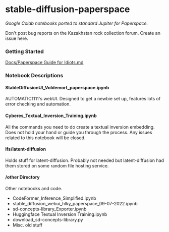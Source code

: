 # stable-diffusion-paperspace

_Google Colab notebooks ported to standard Jupiter for Paperspace._

Don't post bug reports on the Kazakhstan rock collection forum. Create an issue here.

### Getting Started

[Docs/Paperspace Guide for Idiots.md](https://github.com/Engineer-of-Stuff/stable-diffusion-paperspace/blob/main/Docs/Paperspace%20Guide%20for%20Retards.md)

### Notebook Descriptions

#### StableDiffusionUI_Voldemort_paperspace.ipynb

AUTOMATIC1111's webUI. Designed to get a newbie set up, features lots of error checking and automation.

#### Cyberes_Textual_Inversion_Training.ipynb

All the commands you need to do create a textual inversion embedding. Does not hold your hand or guide you through the process. Any issues related to this notebook will be closed.

#### lfs/latent-diffusion

Holds stuff for latent-diffusion. Probably not needed but latent-diffusion had them stored on some random file hosting service.

#### /other Directory

Other notebooks and code.

-   CodeFormer_Inference_Simplified.ipynb
-   stable_diffusion_webui_hlky_paperspace_09-07-2022.ipynb
-   sd-concepts-library_Exporter.ipynb
-   Huggingface Textual Inversion Training.ipynb
-   download_sd-concepts-library.py
-   Misc. old stuff
